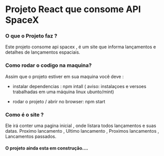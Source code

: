 # Projeto React que consome API SpaceX

### O que o Projeto faz ?

Este projeto consome api spacex , é um site que informa lançamentos e detalhes de lançamentos espaciais.

### Como rodar o codigo na maquina?

Assim que o projeto estiver em sua maquina você deve :
-  instalar dependencias : npm intall
( aviso:  instalaçoes e versoes trabalhadas em uma máquina linux ubunto/mint)

-  rodar o projeto / abrir no browser: npm start

### Como é o site ?

Ele irá conter uma pagina inicial , onde listara todos lançamentos e suas datas.
Proximo lancamento , Ultimo lancamento , Proximos lancamentos ,
Lancamentos passados.

#### O projeto ainda esta em construção....
